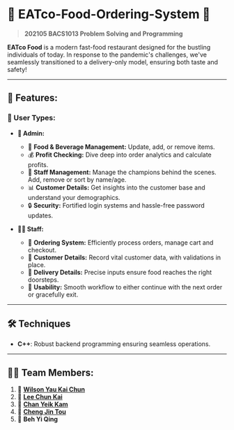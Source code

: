 # 🍔 EATco-Food-Ordering-System 🍔

> **202105 BACS1013 Problem Solving and Programming**

**EATco Food** is a modern fast-food restaurant designed for the bustling individuals of today. In response to the pandemic's challenges, we've seamlessly transitioned to a delivery-only model, ensuring both taste and safety!

---

## 🌟 Features:

### 🚀 User Types:

- **👑 Admin:**
  - 🍟 **Food & Beverage Management:** Update, add, or remove items.
  - 💰 **Profit Checking:** Dive deep into order analytics and calculate profits.
  - 👥 **Staff Management:** Manage the champions behind the scenes. Add, remove or sort by name/age.
  - 📊 **Customer Details:** Get insights into the customer base and understand your demographics.
  - 🔒 **Security:** Fortified login systems and hassle-free password updates.

- **👷‍♂️ Staff:**
  - 🍕 **Ordering System:** Efficiently process orders, manage cart and checkout.
  - 📝 **Customer Details:** Record vital customer data, with validations in place.
  - 🚚 **Delivery Details:** Precise inputs ensure food reaches the right doorsteps.
  - 🔄 **Usability:** Smooth workflow to either continue with the next order or gracefully exit.

---

## 🛠 Techniques

- **C++**: Robust backend programming ensuring seamless operations.

---

## 👨‍💻 Team Members:

1. 🌟 [**Wilson Yau Kai Chun**](https://github.com/wilsonyau02)
2. 🌟 [**Lee Chun Kai**](https://github.com/BananaKing123)
3. 🌟 [**Chan Yeik Kam**](https://github.com/CYKam-00)
4. 🌟 [**Cheng Jin Tou**](https://github.com/ACJT123)
5. 🌟 **Beh Yi Qing**



